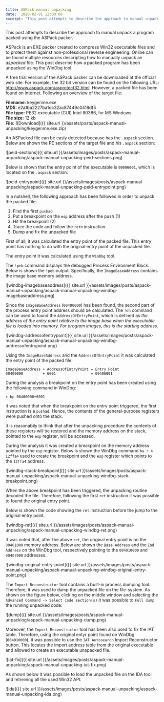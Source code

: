 ```yaml
---
title: ASPack manual unpacking
date:  2020-02-01 12:00:00
excerpt: "This post attempts to describe the approach to manual unpack a sample program packed using the ASPack packer."
---
```


This post attempts to describe the approach to manual unpack a program packed using the ASPack packer.

ASPack is an EXE packer created to compress Win32 executable files and to protect them against non-professional reverse engineering. Online can be found multiple resources descripting how to manually unpack an *aspacked* file. This post describe how a packed program has been unpacked using the WinDbg tool.

A free trial version of the ASPack packer can be downloaded at the official web site. For example, the 32 bit version can be found on the following URL: http://www.aspack.com/asprotect32.html.
However, a packed file has been found on Internet. Following an overview of the target file:


**Filename:** keygenme.exe<br/>
**MD5:** e2a1ba2227ba1dc32ac87449c0418df5<br/>
**File type:** PE32 executable (GUI) Intel 80386, for MS Windows<br/>
**File size:** 12 kb<br/>
**File:** ![Download]({{ site.url }}/assets/posts/aspack-manual-unpacking/keygenme.exe.zip)


An ASPacked file can be easly detected because has the `.aspack` section. Below are shown the PE sections of the target file and his `.aspack` section:

![peid-sections]({{ site.url }}/assets/images/posts/aspack-manual-unpacking/aspack-manual-unpacking-peid-sections.png)

Below is shown that the entry point of the executable is `00006001`, which is located on the `.aspack` section:

![peid-entrypoint]({{ site.url }}/assets/images/posts/aspack-manual-unpacking/aspack-manual-unpacking-peid-entrypoint.png)


In a nutshell, the following approach has been followed in order to unpack the packed file:
1. Find the first `pushad`
2. Put a breakpoint on the `esp` address after the push (1)
3. Hit the breakpoint (2)
4. Trace the code and follow the `retn` instruction
5. Dump and fix the unpacked file


First of all, it was calculated the entry point of the packed file.
This entry point has nothing to do with the original entry point of the unpacked file.

The entry point it was calculated using the `WinDbg` tool.

The `!peb` command displays the debugged Process Environment Block. Below is shown the `!peb` output. Specifically, the `ImageBaseAddress` contains the image base memory address.

![windbg-imagebaseaddress]({{ site.url }}/assets/images/posts/aspack-manual-unpacking/aspack-manual-unpacking-windbg-imagebaseaddress.png)

Since the `ImageBaseAddress` (`00400000`) has been found, the second part of the process entry point address should be calculated.
The `!dh` command can be used to found the `AddressOfEntryPoint`, which is defined as *the address of the entry point relative to the image base when the executable file is loaded into memory. For program images, this is the starting address*.

![windbg-addressofentrypoint]({{ site.url }}/assets/images/posts/aspack-manual-unpacking/aspack-manual-unpacking-windbg-addressofentrypoint.png)

Using the `ImageBaseAddress` and the `AddressOfEntryPoint` it was calculated the entry point of the packed file:
```
ImageBaseAddress + AddressOfEntryPoint = Entry Point
00400000         + 6001                = 00406001
```

During the analysis a breakpoint on the entry point has been created using the following command in WinDbg:
```
> bp 00400000+6001
```

It was noted that when the breakpoint on the entry point triggered, the first instruction is a `pushad`. Hence, the contents of the general-purpose registers were pushed onto the stack.

It is reasonabily to think that after the unpacking procedure the contents of these registers will be restored and the memory address on the stack, pointed to the `esp` register, will be accessed.

During the analysis it was created a breakpoint on the memory address pointed by the `esp` register. Below is shown the WinDbg command `ba r 4 12ffa4` used to create the breakpoint and the `esp` register which points to the `12ffa4` address.

![windbg-stack-breakpoint]({{ site.url }}/assets/images/posts/aspack-manual-unpacking/aspack-manual-unpacking-windbg-stack-breakpoint.png)

When the above breakpoint has been triggered, the unpacking routine decoded the file. Therefore, following the first `ret` instruction it was possible to found the original entry point.

Below is shown the code showing the `ret` instruction before the jump to the original entry point.

![windbg-ret]({{ site.url }}/assets/images/posts/aspack-manual-unpacking/aspack-manual-unpacking-windbg-ret.png)

It was noted that, after the above `ret`, the original entry point is on the `00401000` memory address. Below are shown the `Base Address` and the `End Address` on the WinDbg tool, respectively pointing to the `004010000` and `00407000` addresses.

![windbg-original-entry-point]({{ site.url }}/assets/images/posts/aspack-manual-unpacking/aspack-manual-unpacking-windbg-original-entry-point.png)

The `Import Reconstructor` tool contains a built-in process dumping tool. Therefore, it was used to dump the unpacked file on the file-system. As shown on the figure below, clicking on the middle window and selecting the `Advanced Command -> Select code section(s)` it was possible to `Full dump` the running unpacked code:

![dump]({{ site.url }}/assets/images/posts/aspack-manual-unpacking/aspack-manual-unpacking-dump.png)

Moreover, the `Import Reconstructor` tool has been also used to fix the IAT table. Therefore, using the original entyr point found on WinDbg (`004010000`), it was possible to use the `IAT Autosearch` Import Reconstructor button.
This locates the import address table from the original executable and allowed to create an executable unapacked file.

![iat-fix]({{ site.url }}/assets/images/posts/aspack-manual-unpacking/aspack-manual-unpacking-iat-fix.png)

As shown below it was possible to load the unpacked file on the IDA tool and retreiving all the used Win32 API:

![ida]({{ site.url }}/assets/images/posts/aspack-manual-unpacking/aspack-manual-unpacking-ida.png)



